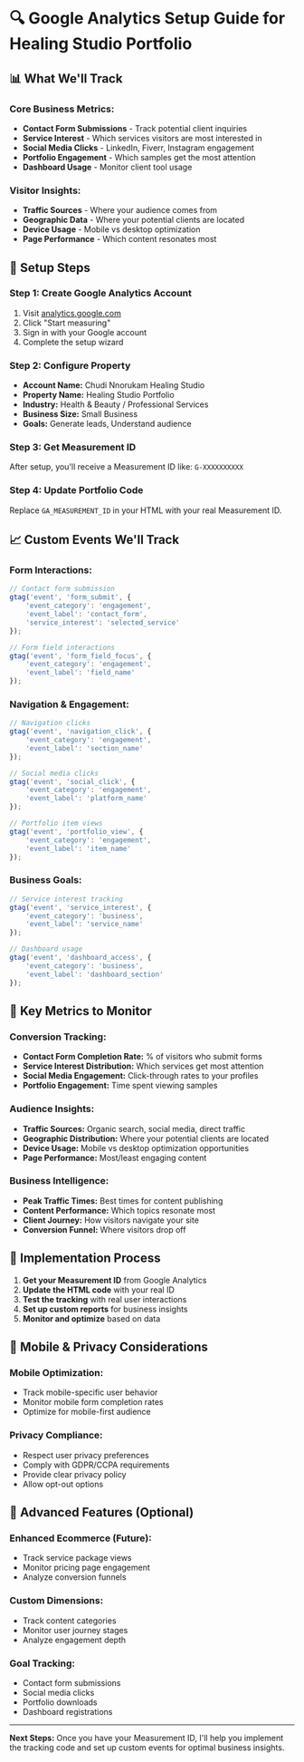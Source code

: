 # 🔍 Google Analytics Setup Guide for Healing Studio Portfolio

## 📊 **What We'll Track**

### **Core Business Metrics:**
- **Contact Form Submissions** - Track potential client inquiries
- **Service Interest** - Which services visitors are most interested in
- **Social Media Clicks** - LinkedIn, Fiverr, Instagram engagement
- **Portfolio Engagement** - Which samples get the most attention
- **Dashboard Usage** - Monitor client tool usage

### **Visitor Insights:**
- **Traffic Sources** - Where your audience comes from
- **Geographic Data** - Where your potential clients are located
- **Device Usage** - Mobile vs desktop optimization
- **Page Performance** - Which content resonates most

## 🔧 **Setup Steps**

### **Step 1: Create Google Analytics Account**
1. Visit [analytics.google.com](https://analytics.google.com/)
2. Click "Start measuring"
3. Sign in with your Google account
4. Complete the setup wizard

### **Step 2: Configure Property**
- **Account Name:** Chudi Nnorukam Healing Studio
- **Property Name:** Healing Studio Portfolio
- **Industry:** Health & Beauty / Professional Services
- **Business Size:** Small Business
- **Goals:** Generate leads, Understand audience

### **Step 3: Get Measurement ID**
After setup, you'll receive a Measurement ID like: `G-XXXXXXXXXX`

### **Step 4: Update Portfolio Code**
Replace `GA_MEASUREMENT_ID` in your HTML with your real Measurement ID.

## 📈 **Custom Events We'll Track**

### **Form Interactions:**
```javascript
// Contact form submission
gtag('event', 'form_submit', {
    'event_category': 'engagement',
    'event_label': 'contact_form',
    'service_interest': 'selected_service'
});

// Form field interactions
gtag('event', 'form_field_focus', {
    'event_category': 'engagement',
    'event_label': 'field_name'
});
```

### **Navigation & Engagement:**
```javascript
// Navigation clicks
gtag('event', 'navigation_click', {
    'event_category': 'engagement',
    'event_label': 'section_name'
});

// Social media clicks
gtag('event', 'social_click', {
    'event_category': 'engagement',
    'event_label': 'platform_name'
});

// Portfolio item views
gtag('event', 'portfolio_view', {
    'event_category': 'engagement',
    'event_label': 'item_name'
});
```

### **Business Goals:**
```javascript
// Service interest tracking
gtag('event', 'service_interest', {
    'event_category': 'business',
    'event_label': 'service_name'
});

// Dashboard usage
gtag('event', 'dashboard_access', {
    'event_category': 'business',
    'event_label': 'dashboard_section'
});
```

## 🎯 **Key Metrics to Monitor**

### **Conversion Tracking:**
- **Contact Form Completion Rate:** % of visitors who submit forms
- **Service Interest Distribution:** Which services get most attention
- **Social Media Engagement:** Click-through rates to your profiles
- **Portfolio Engagement:** Time spent viewing samples

### **Audience Insights:**
- **Traffic Sources:** Organic search, social media, direct traffic
- **Geographic Distribution:** Where your potential clients are located
- **Device Usage:** Mobile vs desktop optimization opportunities
- **Page Performance:** Most/least engaging content

### **Business Intelligence:**
- **Peak Traffic Times:** Best times for content publishing
- **Content Performance:** Which topics resonate most
- **Client Journey:** How visitors navigate your site
- **Conversion Funnel:** Where visitors drop off

## 🔄 **Implementation Process**

1. **Get your Measurement ID** from Google Analytics
2. **Update the HTML code** with your real ID
3. **Test the tracking** with real user interactions
4. **Set up custom reports** for business insights
5. **Monitor and optimize** based on data

## 📱 **Mobile & Privacy Considerations**

### **Mobile Optimization:**
- Track mobile-specific user behavior
- Monitor mobile form completion rates
- Optimize for mobile-first audience

### **Privacy Compliance:**
- Respect user privacy preferences
- Comply with GDPR/CCPA requirements
- Provide clear privacy policy
- Allow opt-out options

## 🚀 **Advanced Features (Optional)**

### **Enhanced Ecommerce (Future):**
- Track service package views
- Monitor pricing page engagement
- Analyze conversion funnels

### **Custom Dimensions:**
- Track content categories
- Monitor user journey stages
- Analyze engagement depth

### **Goal Tracking:**
- Contact form submissions
- Social media clicks
- Portfolio downloads
- Dashboard registrations

---

**Next Steps:** Once you have your Measurement ID, I'll help you implement the tracking code and set up custom events for optimal business insights. 